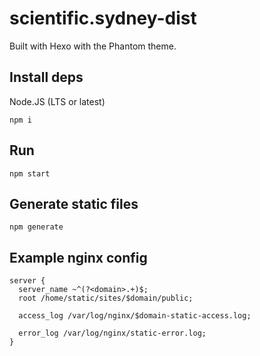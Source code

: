 # scientific.sydney-dist
Built with Hexo with the Phantom theme.

## Install deps

Node.JS (LTS or latest)

    npm i

## Run

    npm start

## Generate static files

    npm generate 

## Example nginx config

    server {
      server_name ~^(?<domain>.+)$;
      root /home/static/sites/$domain/public;
    
      access_log /var/log/nginx/$domain-static-access.log;
    
      error_log /var/log/nginx/static-error.log;
    }